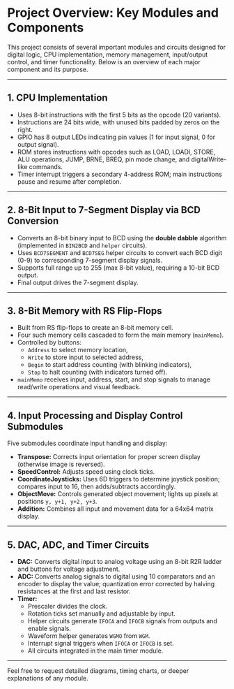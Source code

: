 # Project Overview: Key Modules and Components

This project consists of several important modules and circuits designed for digital logic, CPU implementation, memory management, input/output control, and timer functionality. Below is an overview of each major component and its purpose.

---

## 1. CPU Implementation

- Uses 8-bit instructions with the first 5 bits as the opcode (20 variants).  
- Instructions are 24 bits wide, with unused bits padded by zeros on the right.  
- GPIO has 8 output LEDs indicating pin values (1 for input signal, 0 for output signal).  
- ROM stores instructions with opcodes such as LOAD, LOADI, STORE, ALU operations, JUMP, BRNE, BREQ, pin mode change, and digitalWrite-like commands.  
- Timer interrupt triggers a secondary 4-address ROM; main instructions pause and resume after completion.

---

## 2. 8-Bit Input to 7-Segment Display via BCD Conversion

- Converts an 8-bit binary input to BCD using the **double dabble** algorithm (implemented in `BIN2BCD` and `helper` circuits).  
- Uses `BCD7SEGMENT` and `BCD7SEG` helper circuits to convert each BCD digit (0-9) to corresponding 7-segment display signals.  
- Supports full range up to 255 (max 8-bit value), requiring a 10-bit BCD output.  
- Final output drives the 7-segment display.

---

## 3. 8-Bit Memory with RS Flip-Flops

- Built from RS flip-flops to create an 8-bit memory cell.  
- Four such memory cells cascaded to form the main memory (`mainMemo`).  
- Controlled by buttons:  
  - `Address` to select memory location,  
  - `Write` to store input to selected address,  
  - `Begin` to start address counting (with blinking indicators),  
  - `Stop` to halt counting (with indicators turned off).  
- `mainMemo` receives input, address, start, and stop signals to manage read/write operations and visual feedback.

---

## 4. Input Processing and Display Control Submodules

Five submodules coordinate input handling and display:

- **Transpose:** Corrects input orientation for proper screen display (otherwise image is reversed).  
- **SpeedControl:** Adjusts speed using clock ticks.  
- **CoordinateJoysticks:** Uses 6D triggers to determine joystick position; compares input to 16, then adds/subtracts accordingly.  
- **ObjectMove:** Controls generated object movement; lights up pixels at positions `y, y+1, y+2, y+3`.  
- **Addition:** Combines all input and movement data for a 64x64 matrix display.

---

## 5. DAC, ADC, and Timer Circuits

- **DAC:** Converts digital input to analog voltage using an 8-bit R2R ladder and buttons for voltage adjustment.  
- **ADC:** Converts analog signals to digital using 10 comparators and an encoder to display the value; quantization error corrected by halving resistances at the first and last resistor.  
- **Timer:**  
  - Prescaler divides the clock.  
  - Rotation ticks set manually and adjustable by input.  
  - Helper circuits generate `IFOCA` and `IFOCB` signals from outputs and enable signals.  
  - Waveform helper generates `WGMO` from `WGM`.  
  - Interrupt signal triggers when `IFOCA` or `IFOCB` is set.  
  - All circuits integrated in the main timer module.

---

Feel free to request detailed diagrams, timing charts, or deeper explanations of any module.
